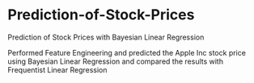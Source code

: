 # Prediction-of-Stock-Prices
Prediction of Stock Prices with Bayesian Linear Regression

Performed Feature Engineering and predicted the Apple Inc stock price using Bayesian Linear Regression and compared the results with Frequentist Linear Regression
